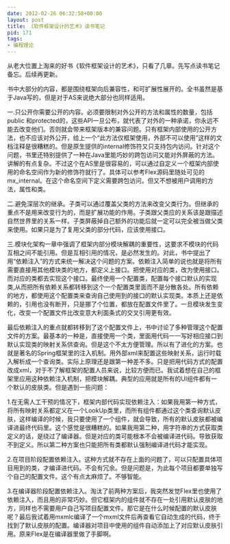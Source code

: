```yaml
---
date: 2012-02-26 06:32:58+00:00
layout: post
title: 《软件框架设计的艺术》读书笔记
pid: 171
tags:
- 编程理论
---
```


从老大位置上淘来的好书《软件框架设计的艺术》，只看了几章。先写点读书笔记备忘。后续再更新。

书中大部分的内容，都是围绕框架向后兼容性，和可扩展性展开的。全书虽然是基于Java写的，但是对于AS来说绝大部分也同样适用。

一.只公开你需要公开的内容。必须要限制对外公开的方法和属性的数量，包括public 和protected的，这些API一旦公布，就代表了对外的一种承诺，你永远不能去改变他们。否则就会带来框架版本的兼容问题。只有框架内部使用的公开方法，也不应该对外公开，给上一个“此方法仅框架使用，外部不可以使用”这样的文档注释是很糟糕的。但是原生提供的internal修饰符又只支持包内访问。针对这个问题，书里还特别提供了一种在Java里能巧妙的跨包访问又能对外屏蔽的方法。讲解的有点复杂。不过这个在AS里是很容易的，可以通过自定义一个框架内部使用的命名空间作为新的修饰符就行了。具体可以参考Flex源码里随处可见的mx_internal。在这个命名空间下定义需要跨包访问，但又不想被用户调用的方法，属性和类。

二.避免深层次的继承。子类可以通过覆盖父类的方法来改变父类行为。但继承的重点不是用来改变行为的，而是扩展功能的作用。子类跟父类应的关系该是跟描述自然世界里的关系一样。子类屏蔽掉自己额外的功能后就一定可以完全被当做父类来使用。如果只是为了复用父类的部分代码，应该使用接口。

三.模块化架构一章中强调了框架内部分模块解耦的重要性，这要求不模块的代码互相之间不能引用。但是互相引用的情况，是必然发生的。对此，书中提出了用“依赖注入”的方式来统一解决这个问题的方案。依赖注入简单的说也就是将所有需要直接用其他模块类的地方，都定义上接口。把使用对应的类，改为使用接口。而对应的类都去实现这个接口。最终使用一个配置类，配置每个接口默认的实现类,从而把所有依赖关系都转移到这个一个配置类里面而不是分散各处。所有依赖的地方，都使用这个配置类来查询自己使用到的接口的默认实现类。本质上还是依赖的，引用也没有断开，只是挪了个位置，都放在配置文件里了。一旦模块发生变化，改变一个配置文件比改变意大利面条式的交叉引用更有效。

最后依赖注入的重点就都转移到了这个配置文件上，书中讨论了多种管理这个配置文件的方案。最基本的一种是，直接使用一个类，里面用代码一一写好相应接口到默认实现类的映射关系供查询。但是这个不太方便管理。所以有了进化的方案。也就是著名的Spring框架里的注入机制。用外部xml来配置这些映射关系，运行时载入解析成一个查询类。实际上原理还是跟第一种差不多。只是把用代码方式的配置改成xml，对于不了解框架的配置人员来说，比较方便而已。我试着想在自己的框架里应用这种依赖注入机制，把模块解耦。典型的应用就是所有的UI组件都有一个默认的皮肤类。但是遇到一些问题：

1.在无需人工干预的情况下，框架内部代码实现依赖注入：如果我用第一种方式，将所有映射关系都定义在一个LookUp类里，而所有组件都通过这个类查询默认皮肤，这样编译的时候，我只要使用了一个组件，就会导致，所有的默认皮肤都被编译进最终代码里。这个感觉是很糟糕的。如果我用第二种，用字符串的方式获取类定义的话，是绕过了编译器。但是对应的类可能根本不会被编译进代码。导致获取不到定义。所以第二种方案也只能把所有类都默认强制编译进代码才能实现。

2.在项目阶段配置依赖注入。这种方式就不存在上面的问题了，可以只配置具体项目用到的类，才编译进代码。不会有冗余。但是问题是，为此每个项目都要单独写个自己的配置文件。这个有点太麻烦了。不够智能。

3.在编译器阶段配置依赖注入。淘汰了前两种方案后，我突然发觉Flex里也使用了依赖注入，而且用的非常巧妙。但它框架内的组件就不存在一处引用默认皮肤的地方，同样也不需要用户自己写项目配置文件。那它是在什么时候配置的默认皮肤呢？最后我试着用mxmlc编译了一个mxml文件后再查看它自动生成的代码，终于找到了默认皮肤的配置。编译器对项目中使用的组件自动添加上了对应默认皮肤引用。原来Flex是在编译器里做了手脚啊。
